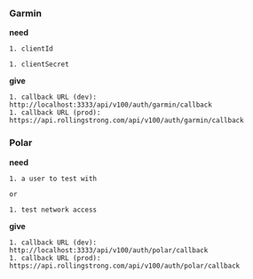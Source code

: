 ### Garmin

**need**

    1. clientId

    1. clientSecret


**give**

    1. callback URL (dev): http://localhost:3333/api/v100/auth/garmin/callback
    1. callback URL (prod): https://api.rollingstrong.com/api/v100/auth/garmin/callback


### Polar

**need**

    1. a user to test with

    or

    1. test network access


**give**

    1. callback URL (dev): http://localhost:3333/api/v100/auth/polar/callback
    1. callback URL (prod): https://api.rollingstrong.com/api/v100/auth/polar/callback
